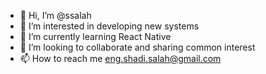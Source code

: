- 👋 Hi, I’m @ssalah
- 👀 I’m interested in developing new systems
- 🌱 I’m currently learning React Native
- 💞️ I’m looking to collaborate and sharing common interest
- 📫 How to reach me eng.shadi.salah@gmail.com

<!---
ssalah/ssalah is a ✨ special ✨ repository because its `README.md` (this file) appears on your GitHub profile.
You can click the Preview link to take a look at your changes.
--->
